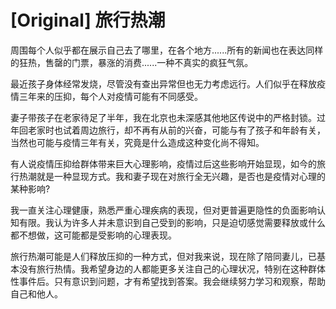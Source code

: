 # [Original] 旅行热潮


周围每个人似乎都在展示自己去了哪里，在各个地方......所有的新闻也在表达同样的狂热，售罄的门票，暴涨的消费......一种不真实的疯狂气氛。

最近孩子身体经常发烧，尽管没有查出异常但也无力考虑远行。人们似乎在释放疫情三年来的压抑，每个人对疫情可能有不同感受。

妻子带孩子在老家待足了半年，我在北京也未深感其他地区传说中的严格封锁。过年回老家时也试着周边旅行，却不再有从前的兴奋，可能与有了孩子和年龄有关，当然也可能与疫情三年有关，究竟是什么造成这种变化尚不得知。

有人说疫情压抑给群体带来巨大心理影响，疫情过后这些影响开始显现，如今的旅行热潮就是一种显现方式。我和妻子现在对旅行全无兴趣，是否也是疫情对心理的某种影响?

我一直关注心理健康，熟悉严重心理疾病的表现，但对更普遍更隐性的负面影响认知有限。我认为许多人并未意识到自己受到的影响，只是迫切感觉需要释放或什么都不想做，这可能都是受影响的心理表现。

旅行热潮可能是人们释放压抑的一种方式，但对我来说，现在除了陪同妻儿，已基本没有旅行热情。我希望身边的人都能更多关注自己的心理状况，特别在这种群体性事件后。只有意识到问题，才有希望找到答案。我会继续努力学习和观察，帮助自己和他人。

